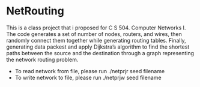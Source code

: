 # NetRouting
This is a class project that i proposed for C S 504. Computer Networks I. The code generates a set of number of nodes,  routers, and wires, then randomly connect them together while generating routing tables. Finally, generating data packest and apply  Dijkstra’s algorithm to find the shortest paths between the source and the destination through a graph representing the  network routing problem.

- To read network from file, please run ./netprjr seed filename
- To write network to file, please run ./netprjw seed filename

